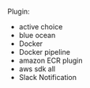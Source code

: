 Plugin:
- active choice
- blue ocean
- Docker
- Docker pipeline
- amazon ECR plugin
- aws sdk all
- Slack Notification 
